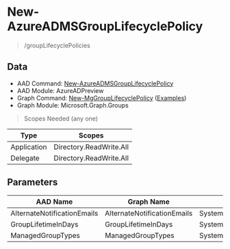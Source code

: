 # New-AzureADMSGroupLifecyclePolicy

> /groupLifecyclePolicies

## Data

+ AAD Command: [New-AzureADMSGroupLifecyclePolicy](https://docs.microsoft.com/en-us/powershell/module/AzureADPreview/New-AzureADMSGroupLifecyclePolicy)
+ AAD Module: AzureADPreview
+ Graph Command: [New-MgGroupLifecyclePolicy](https://docs.microsoft.com/en-us/powershell/module/Microsoft.Graph.Groups/New-MgGroupLifecyclePolicy) ([Examples](https://github.com/orgs/msgraph/discussions?discussions_q=New-MgGroupLifecyclePolicy))
+ Graph Module: Microsoft.Graph.Groups

> Scopes Needed (any one)

|Type|Scopes|
|---|---|
|Application|Directory.ReadWrite.All|
|Delegate|Directory.ReadWrite.All|

## Parameters

|AAD Name|Graph Name|AAD Type|Graph Type|Infos|
|---|---|---|---|---|
|AlternateNotificationEmails|AlternateNotificationEmails|System.String|System.String||
|GroupLifetimeInDays|GroupLifetimeInDays|System.Nullable/System.Int32|System.Int32||
|ManagedGroupTypes|ManagedGroupTypes|System.String|System.String||

